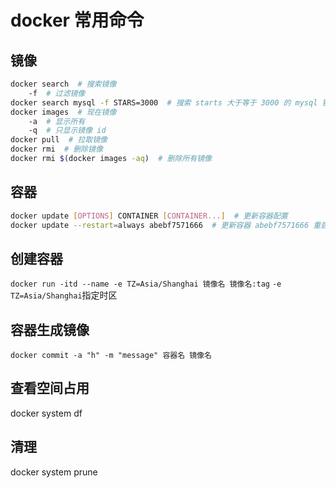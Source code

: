 # docker 常用命令

## 镜像

```bash
docker search  # 搜索镜像
    -f  # 过滤镜像
docker search mysql -f STARS=3000  # 搜索 starts 大于等于 3000 的 mysql 镜像
docker images  # 现在镜像
    -a  # 显示所有
    -q  # 只显示镜像 id
docker pull  # 拉取镜像
docker rmi  # 删除镜像
docker rmi $(docker images -aq)  # 删除所有镜像
```

## 容器

```bash
docker update [OPTIONS] CONTAINER [CONTAINER...]  # 更新容器配置
docker update --restart=always abebf7571666  # 更新容器 abebf7571666 重启配置为总是重启
```

## 创建容器

`docker run -itd --name -e TZ=Asia/Shanghai 镜像名 镜像名:tag`
`-e TZ=Asia/Shanghai`指定时区

## 容器生成镜像

`docker commit -a "h" -m "message" 容器名 镜像名`

## 查看空间占用

docker system df

## 清理

docker system prune

